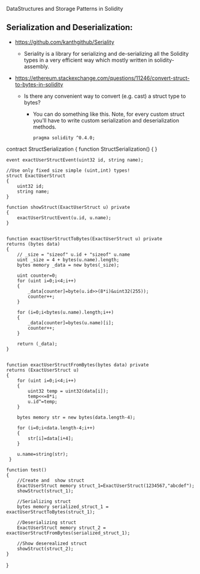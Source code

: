 DataStructures and Storage Patterns in Solidity

## Serialization and Deserialization:

- https://github.com/kanthgithub/Seriality

  - Seriality is a library for serializing and de-serializing all the Solidity types in a very efficient way which mostly written in solidity-assembly.

- https://ethereum.stackexchange.com/questions/11246/convert-struct-to-bytes-in-solidity

  - Is there any convenient way to convert (e.g. cast) a struct type to bytes?

    - You can do something like this. Note, for every custom struct you'll have to write custom serialization and deserialization methods.

      ```sol
      pragma solidity ^0.4.0;

contract StructSerialization
{
    function StructSerialization()
    {
    }

    event exactUserStructEvent(uint32 id, string name);

    //Use only fixed size simple (uint,int) types!
    struct ExactUserStruct
    {
        uint32 id;
        string name;
    }

    function showStruct(ExactUserStruct u) private
    {
        exactUserStructEvent(u.id, u.name);
    }


    function exactUserStructToBytes(ExactUserStruct u) private
    returns (bytes data)
    {
        // _size = "sizeof" u.id + "sizeof" u.name
        uint _size = 4 + bytes(u.name).length;
        bytes memory _data = new bytes(_size);

        uint counter=0;
        for (uint i=0;i<4;i++)
        {
            _data[counter]=byte(u.id>>(8*i)&uint32(255));
            counter++;
        }

        for (i=0;i<bytes(u.name).length;i++)
        {
            _data[counter]=bytes(u.name)[i];
            counter++;
        }

        return (_data);
    }


    function exactUserStructFromBytes(bytes data) private
    returns (ExactUserStruct u)
    {
        for (uint i=0;i<4;i++)
        {
            uint32 temp = uint32(data[i]);
            temp<<=8*i;
            u.id^=temp;
        }

        bytes memory str = new bytes(data.length-4);

        for (i=0;i<data.length-4;i++)
        {
            str[i]=data[i+4];
        }

        u.name=string(str);
     }

    function test()
    {
        //Create and  show struct
        ExactUserStruct memory struct_1=ExactUserStruct(1234567,"abcdef");
        showStruct(struct_1);

        //Serializing struct
        bytes memory serialized_struct_1 = exactUserStructToBytes(struct_1);

        //Deserializing struct
        ExactUserStruct memory struct_2 = exactUserStructFromBytes(serialized_struct_1);

        //Show deserealized struct
        showStruct(struct_2);
    }
}
```
      
      

